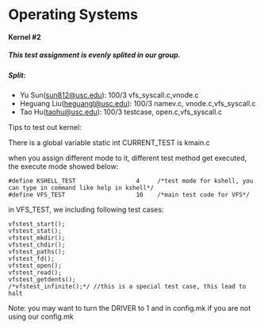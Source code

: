 Operating Systems
=================

#### Kernel #2

##### This test assignment is evenly splited in our group.
##### Split:

* Yu Sun(sun812@usc.edu):  		        	100/3 		  vfs_syscall.c,vnode.c
* Heguang Liu(heguangl@usc.edu):		    100/3		  namev.c, vnode.c,vfs_syscall.c
* Tao Hu(taohu@usc.edu):			        100/3		  testcase, open.c,vfs_syscall.c

Tips to test out kernel:

There is a global variable static int CURRENT_TEST is kmain.c

when you assign different mode to it, different test method get executed, the execute mode showed below:


	#define KSHELL_TEST                 4     /*test mode for kshell, you can type in command like help in kshell*/
	#define VFS_TEST                    10    /*main test code for VFS*/

in VFS_TEST, we including following test cases:

 	vfstest_start();
    vfstest_stat();
    vfstest_mkdir();
    vfstest_chdir();
    vfstest_paths();
    vfstest_fd();
    vfstest_open();
    vfstest_read();
    vfstest_getdents();
    /*vfstest_infinite();*/ //this is a special test case, this lead to halt 

Note:  you may want to turn the DRIVER to 1 and  in config.mk if you are not using our config.mk